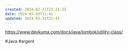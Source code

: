 ```yaml
---
created: 2024-02-21T23:24:33
date: 2024-03-03T11:41
updated: 2024-03-31T22:43
---
```

https://www.devkuma.com/docs/java/lombok/utility-class/

#Java 
#argent 